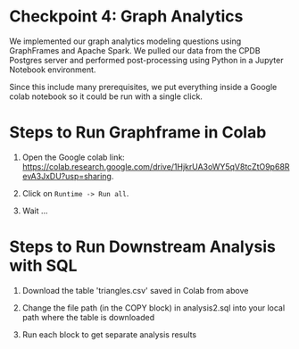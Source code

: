 # Checkpoint 4: Graph Analytics

We implemented our graph analytics modeling questions using GraphFrames and Apache Spark. We pulled our data from the CPDB Postgres server and performed post-processing using Python in a Jupyter Notebook environment.

Since this include many prerequisites, we put everything inside a Google colab notebook so it could be run with a single click.

# Steps to Run Graphframe in Colab

1. Open the Google colab link: https://colab.research.google.com/drive/1HjkrUA3oWY5qV8tcZtO9p68RevA3JxDU?usp=sharing.

2. Click on `Runtime -> Run all`.

3. Wait ...

# Steps to Run Downstream Analysis with SQL

1. Download the table 'triangles.csv' saved in Colab from above

2. Change the file path (in the COPY block) in analysis2.sql into your local path where the table is downloaded

3. Run each block to get separate analysis results
